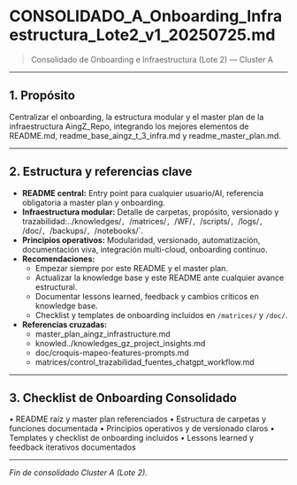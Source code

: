 # CONSOLIDADO_A_Onboarding_Infraestructura_Lote2_v1_20250725.md

> Consolidado de Onboarding e Infraestructura (Lote 2) — Cluster A

---

## 1. Propósito
Centralizar el onboarding, la estructura modular y el master plan de la infraestructura AingZ_Repo, integrando los mejores elementos de README.md, readme_base_aingz_t_3_infra.md y readme_master_plan.md.

---

## 2. Estructura y referencias clave
- **README central:** Entry point para cualquier usuario/AI, referencia obligatoria a master plan y onboarding.
- **Infraestructura modular:** Detalle de carpetas, propósito, versionado y trazabilidad:../knowledges/`, `/matrices/`, `/WF/`, `/scripts/`, `/logs/`, `/doc/`, `/backups/`, `/notebooks/`.
- **Principios operativos:** Modularidad, versionado, automatización, documentación viva, integración multi-cloud, onboarding continuo.
- **Recomendaciones:**
  - Empezar siempre por este README y el master plan.
  - Actualizar la knowledge base y este README ante cualquier avance estructural.
  - Documentar lessons learned, feedback y cambios críticos en knowledge base.
  - Checklist y templates de onboarding incluidos en `/matrices/` y `/doc/`.
- **Referencias cruzadas:**
  - master_plan_aingz_infrastructure.md
  - knowled../knowledges_gz_project_insights.md
  - doc/croquis-mapeo-features-prompts.md
  - matrices/control_trazabilidad_fuentes_chatgpt_workflow.md

---

## 3. Checklist de Onboarding Consolidado
• README raíz y master plan referenciados
• Estructura de carpetas y funciones documentada
• Principios operativos y de versionado claros
• Templates y checklist de onboarding incluidos
• Lessons learned y feedback iterativos documentados

---

*Fin de consolidado Cluster A (Lote 2).*

